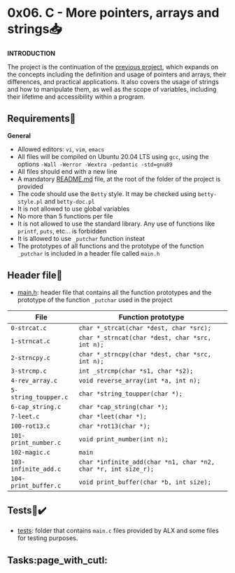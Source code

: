 # 0x06. C - More pointers, arrays and strings:inbox_tray:

**INTRODUCTION**

The project is the continuation of the [previous project](../0x05-pointers_arrays_strings), which expands on the concepts including the definition and usage of pointers and arrays, their differences, and practical applications. It also covers the usage of strings and how to manipulate them, as well as the scope of variables, including their lifetime and accessibility within a program.

## Requirements:pushpin:

**General**
- Allowed editors: `vi`, `vim`, `emacs`
- All files will be compiled on Ubuntu 20.04 LTS using `gcc`, using the options `-Wall -Werror -Wextra -pedantic -std=gnu89`
- All files should end with a new line
- A mandatory [README.md](./README.md) file, at the root of the folder of the project is provided
- The code should use the `Betty` style. It may be checked using `betty-style.pl` and `betty-doc.pl`
- It is not allowed to use global variables
- No more than 5 functions per file
- It is not allowed to use the standard library. Any use of functions like `printf`, `puts`, etc… is forbidden
- It is allowed to use `_putchar` function insteat
- The prototypes of all functions and the prototype of the function `_putchar` is included in a header file called `main.h`

## Header file:file_folder:
- [main.h](./main.h): header file that contains all the function prototypes and the prototype of the function `_putchar` used in the project

|File|Function prototype|
|----|------------------|
|`0-strcat.c`|`char *_strcat(char *dest, char *src);`|
|`1-strncat.c`|`char *_strncat(char *dest, char *src, int n);`|
|`2-strncpy.c`|`char *_strncpy(char *dest, char *src, int n);`|
|`3-strcmp.c`|`int _strcmp(char *s1, char *s2);`|
|`4-rev_array.c`|`void reverse_array(int *a, int n);`|
|`5-string_toupper.c`|`char *string_toupper(char *);`|
|`6-cap_string.c`|`char *cap_string(char *);`|
|`7-leet.c`|`char *leet(char *);`|
|`100-rot13.c`|`char *rot13(char *);`|
|`101-print_number.c`|`void print_number(int n);`|
|`102-magic.c`|`main`|
|`103-infinite_add.c`|`char *infinite_add(char *n1, char *n2, char *r, int size_r);`|
|`104-print_buffer.c`|`void print_buffer(char *b, int size);`|

## Tests:100::heavy_check_mark:

- [tests](./tests): folder that contains `main.c` files provided by ALX and some files for testing purposes.

## Tasks:page_with_cutl:

